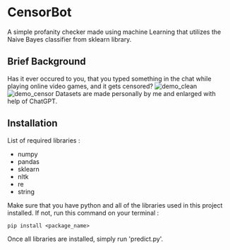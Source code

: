 # CensorBot
A simple profanity checker made using machine Learning that utilizes the Naive Bayes classifier from sklearn library. 

## Brief Background
Has it ever occured to you, that you typed something in the chat while playing online video games, and it gets censored? 
![demo_clean](https://github.com/marcelmunaba/CensorBot/assets/70313979/93a2d2e3-09bf-405d-b56c-630de9fed5d9)
![demo_censor](https://github.com/marcelmunaba/CensorBot/assets/70313979/56b83295-79ba-45ff-b057-5f7aeed29846)
Datasets are made personally by me and enlarged with help of ChatGPT. 

## Installation
List of required libraries : 
- numpy
- pandas
- sklearn
- nltk
- re
- string

Make sure that you have python and all of the libraries used in this project installed. If not, run this command on your terminal : 
```
pip install <package_name>
```
Once all libraries are installed, simply run 'predict.py'.
